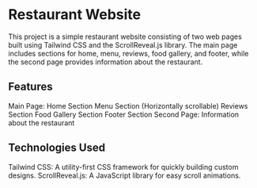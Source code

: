 <h1>Restaurant Website</h1>

This project is a simple restaurant website consisting of two web pages built using Tailwind CSS and the ScrollReveal.js library.
The main page includes sections for home, menu, reviews, food gallery, and footer, while the second page provides information about the restaurant.

## Features ##
Main Page:
Home Section
Menu Section (Horizontally scrollable)
Reviews Section
Food Gallery Section
Footer Section
Second Page: Information about the restaurant

## Technologies Used ## 
Tailwind CSS: A utility-first CSS framework for quickly building custom designs.
ScrollReveal.js: A JavaScript library for easy scroll animations.
